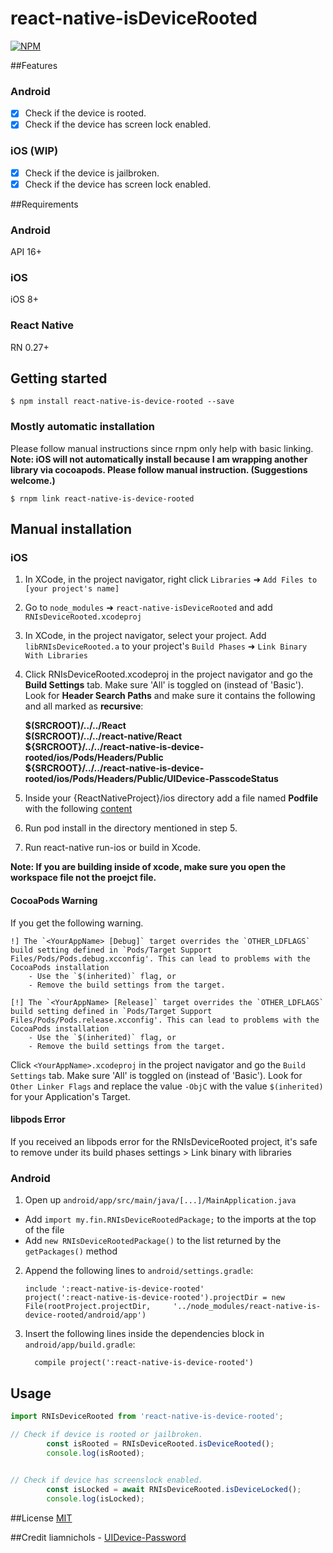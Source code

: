 
# react-native-isDeviceRooted
[![NPM](https://nodei.co/npm/react-native-is-device-rooted.png)](https://www.npmjs.com/package/react-native-is-device-rooted)

##Features
### Android
- [x] Check if the device is rooted.
- [x] Check if the device has screen lock enabled.
  
### iOS (WIP)
- [x] Check if the device is jailbroken. 
- [x] Check if the device has screen lock enabled.

##Requirements
### Android
API 16+
### iOS
iOS 8+
### React Native
RN 0.27+


## Getting started

`$ npm install react-native-is-device-rooted --save`

### Mostly automatic installation
Please follow manual instructions since rnpm only help with basic linking.  
**Note: iOS will not automatically install because I am wrapping another library via cocoapods. Please follow manual instruction. (Suggestions welcome.)**

`$ rnpm link react-native-is-device-rooted`

## Manual installation


### iOS

1. In XCode, in the project navigator, right click `Libraries` ➜ `Add Files to [your project's name]`
2. Go to `node_modules` ➜ `react-native-isDeviceRooted` and add `RNIsDeviceRooted.xcodeproj`
3. In XCode, in the project navigator, select your project. Add `libRNIsDeviceRooted.a` to your project's `Build Phases` ➜ `Link Binary With Libraries`
4. Click RNIsDeviceRooted.xcodeproj in the project navigator and go the **Build Settings** tab. Make sure 'All' is toggled on (instead of 'Basic'). Look for **Header Search Paths** and make sure it contains the following and all marked as **recursive**:

	**$(SRCROOT)/../../React  
	$(SRCROOT)/../../react-native/React  
	${SRCROOT}/../../react-native-is-device-rooted/ios/Pods/Headers/Public  
	${SRCROOT}/../../react-native-is-device-rooted/ios/Pods/Headers/Public/UIDevice-PasscodeStatus**

5. Inside your {ReactNativeProject}/ios directory add a file named **Podfile** with the following [content](https://github.com/beast/react-native-isDeviceRooted/blob/master/Podfile.template)
6. Run pod install in the directory mentioned in step 5.
7. Run react-native run-ios or build in Xcode.

**Note: If you are building inside of xcode, make sure you open the workspace file not the proejct file.**

#### CocoaPods Warning

If you get the following warning.

```
!] The `<YourAppName> [Debug]` target overrides the `OTHER_LDFLAGS` build setting defined in `Pods/Target Support Files/Pods/Pods.debug.xcconfig'. This can lead to problems with the CocoaPods installation
    - Use the `$(inherited)` flag, or
    - Remove the build settings from the target.

[!] The `<YourAppName> [Release]` target overrides the `OTHER_LDFLAGS` build setting defined in `Pods/Target Support Files/Pods/Pods.release.xcconfig'. This can lead to problems with the CocoaPods installation
    - Use the `$(inherited)` flag, or
    - Remove the build settings from the target.
```

Click `<YourAppName>.xcodeproj` in the project navigator and go the `Build Settings` tab. Make sure 'All' is toggled on (instead of 'Basic'). Look for `Other Linker Flags` and replace the value `-ObjC` with the value `$(inherited)` for your Application's Target.

#### libpods Error
If you received an libpods error for the RNIsDeviceRooted project, it's safe to remove under its build phases settings > Link binary with libraries


### Android

1. Open up `android/app/src/main/java/[...]/MainApplication.java`
  - Add `import my.fin.RNIsDeviceRootedPackage;` to the imports at the top of the file
  - Add `new RNIsDeviceRootedPackage()` to the list returned by the `getPackages()` method
2. Append the following lines to `android/settings.gradle`:
  	```
  	include ':react-native-is-device-rooted'
  	project(':react-native-is-device-rooted').projectDir = new File(rootProject.projectDir, 	'../node_modules/react-native-is-device-rooted/android/app')
  	```
3. Insert the following lines inside the dependencies block in `android/app/build.gradle`:
  	```
      compile project(':react-native-is-device-rooted')
  	```

## Usage
```javascript
import RNIsDeviceRooted from 'react-native-is-device-rooted';

// Check if device is rooted or jailbroken.
		const isRooted = RNIsDeviceRooted.isDeviceRooted();
		console.log(isRooted);

		
// Check if device has screenslock enabled.
		const isLocked = await RNIsDeviceRooted.isDeviceLocked();
		console.log(isLocked);
```
 
##License 
[MIT](./License)

##Credit
liamnichols - [UIDevice-Password](https://github.com/liamnichols/UIDevice-PasscodeStatus)
